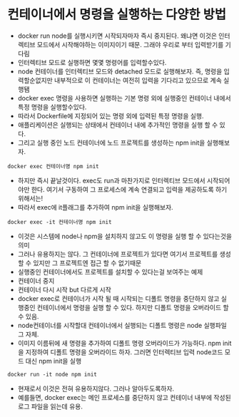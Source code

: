 # 컨테이너에서 명령을 실행하는 다양한 방법

- docker run node를 실행시키면 시작되자마자 즉시 중지된다. 왜냐면 이것은 인터렉티브 모드에서 시작해야하는 이미지이기 때문. 그래야 우리로 부터 입력받기를 기다림
- 인터렉티브 모드로 실행하면 몇몇 명령어를 입력할수있다.
- node 컨테이너를 인터렉티브 모드와 detached 모드로 실행해보자. 즉, 명령을 입력할순없지만 내부적으로 이 컨테이너는 여전히 입력을 기다리고 있으므로 계속 실행됌
- docker exec 명령을 사용하면 실행하는 기본 명령 외에 실행중인 컨테이너 내에서 특정 명령을 실행할수있다.
- 따라서 Dockerfile에 지정되어 있는 명령 외에 입력된 특정 명령을 실행.
- 애플리케이션은 실행되는 상태에서 컨테이너 내에 추가적인 명령을 실행 할 수 있다.
- 그리고 실행 중인 노드 컨테이너에 노드 프로젝트를 생성하는 npm init을 실행해보자.

```
docker exec 컨테이너명 npm init
```

- 하지만 즉시 끝날것이다. exec도 run과 마찬가지로 인터렉티브 모드에서 시작되어야만 한다. 여기서 구동하여 그 프로세스에 계속 연결되고 입력을 제공하도록 하기위해서는!
- 따라서 exec에 it플래그를 추가하여 npm init을 실행해보자.

```
docker exec -it 컨테이너명 npm init
```

- 이것은 시스템에 node나 npm을 설치하지 않고도 이 명령을 실행 할 수 있다는것을 의미
- 그러나 유용하지는 않다. 그 컨테이너에 프로젝트가 있다면 여기서 프로젝트를 생성 할 수 있지만 그 프로젝트엔 접근 할 수 없기때문
- 실행중인 컨테이너에서도 프로젝트를 설치할 수 있다는걸 보여주는 예제
- 컨테이너 중지
- 컨테이너 다시 시작 but 다르게 시작
- docker exec로 컨테이너가 시작 될 때 시작되는 디폴트 명령을 중단하지 않고 실행중인 컨테이너에서 명령을 실행 할 수 있다. 하지만 디폴트 명령을 오버라이드 할 수 있음.
- node컨테이너를 시작할대 컨테이너에서 실행되는 디폴트 명령은 node 실행파일 그 자체.
- 이미지 이름뒤에 새 명령을 추가하여 디폴트 명령 오버라이드가 가능하다. npm init을 지정하여 디폴트 명령을 오버라이드 하자. 그러면 인터렉티브 입력 node코드 모드 대신 npm init을 실행

```
docker run -it node npm init
```

- 현재로서 이것은 전혀 유용하지않다. 그러나 알아두도록하자.
- 예를들면, docker exec는 메인 프로세스를 중단하지 않고 컨테이너 내부에 작성된 로그 파일을 읽는데 유용.
